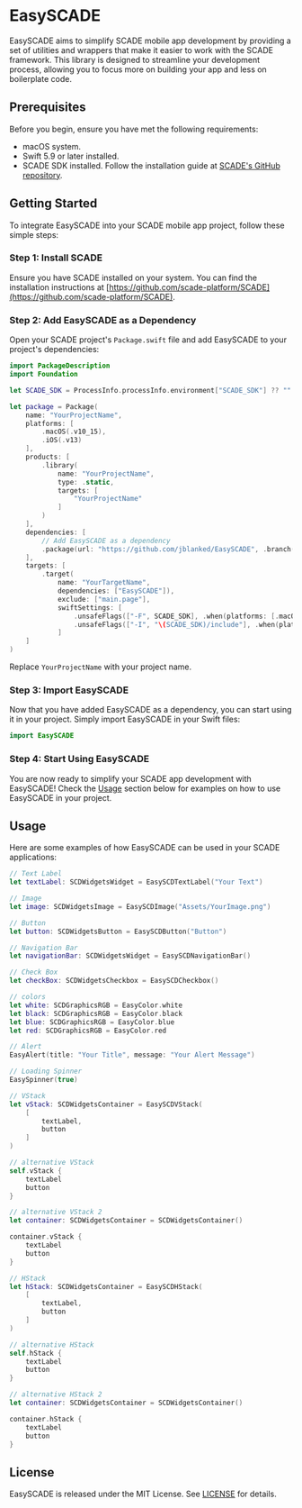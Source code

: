 # EasySCADE

EasySCADE aims to simplify SCADE mobile app development by providing a set of utilities and wrappers that make it easier to work with the SCADE framework. This library is designed to streamline your development process, allowing you to focus more on building your app and less on boilerplate code.

## Prerequisites

Before you begin, ensure you have met the following requirements:
- macOS system.
- Swift 5.9 or later installed.
- SCADE SDK installed. Follow the installation guide at [SCADE's GitHub repository](https://github.com/scade-platform/SCADE).

## Getting Started

To integrate EasySCADE into your SCADE mobile app project, follow these simple steps:

### Step 1: Install SCADE

Ensure you have SCADE installed on your system. You can find the installation instructions at [https://github.com/scade-platform/SCADE](https://github.com/scade-platform/SCADE).

### Step 2: Add EasySCADE as a Dependency

Open your SCADE project's `Package.swift` file and add EasySCADE to your project's dependencies:

```swift
import PackageDescription
import Foundation

let SCADE_SDK = ProcessInfo.processInfo.environment["SCADE_SDK"] ?? ""

let package = Package(
    name: "YourProjectName",
    platforms: [
        .macOS(.v10_15),
        .iOS(.v13)
    ],
    products: [
        .library(
            name: "YourProjectName",
            type: .static,
            targets: [
                "YourProjectName"
            ]
        )
    ],
    dependencies: [
        // Add EasySCADE as a dependency
        .package(url: "https://github.com/jblanked/EasySCADE", .branch("main"))
    ],
    targets: [
        .target(
            name: "YourTargetName",
            dependencies: ["EasySCADE"]),
            exclude: ["main.page"],
            swiftSettings: [
                .unsafeFlags(["-F", SCADE_SDK], .when(platforms: [.macOS, .iOS])),
                .unsafeFlags(["-I", "\(SCADE_SDK)/include"], .when(platforms: [.android])),
            ]
    ]
)
```

Replace `YourProjectName` with your project name.

### Step 3: Import EasySCADE

Now that you have added EasySCADE as a dependency, you can start using it in your project. Simply import EasySCADE in your Swift files:

```swift
import EasySCADE
```

### Step 4: Start Using EasySCADE

You are now ready to simplify your SCADE app development with EasySCADE! Check the [Usage](#usage) section below for examples on how to use EasySCADE in your project.

## Usage

Here are some examples of how EasySCADE can be used in your SCADE applications:

```swift
// Text Label
let textLabel: SCDWidgetsWidget = EasySCDTextLabel("Your Text")

// Image
let image: SCDWidgetsImage = EasySCDImage("Assets/YourImage.png")

// Button
let button: SCDWidgetsButton = EasySCDButton("Button")

// Navigation Bar
let navigationBar: SCDWidgetsWidget = EasySCDNavigationBar()

// Check Box
let checkBox: SCDWidgetsCheckbox = EasySCDCheckbox()

// colors
let white: SCDGraphicsRGB = EasyColor.white
let black: SCDGraphicsRGB = EasyColor.black
let blue: SCDGraphicsRGB = EasyColor.blue
let red: SCDGraphicsRGB = EasyColor.red

// Alert
EasyAlert(title: "Your Title", message: "Your Alert Message")

// Loading Spinner
EasySpinner(true)

// VStack
let vStack: SCDWidgetsContainer = EasySCDVStack(
	[
		textLabel,
		button
	]
)

// alternative VStack
self.vStack {
	textLabel
	button
}

// alternative VStack 2
let container: SCDWidgetsContainer = SCDWidgetsContainer()

container.vStack {
	textLabel
	button
}

// HStack
let hStack: SCDWidgetsContainer = EasySCDHStack(
	[
		textLabel,
		button
	]
)

// alternative HStack
self.hStack {
	textLabel
	button
}

// alternative HStack 2
let container: SCDWidgetsContainer = SCDWidgetsContainer()

container.hStack {
	textLabel
	button
}	
```



## License

EasySCADE is released under the MIT License. See [LICENSE](LICENSE) for details.
